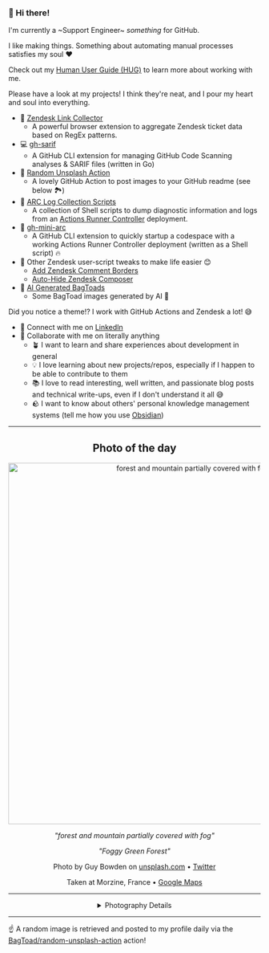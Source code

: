 ### 👋 Hi there!

I'm currently a ~Support Engineer~ _something_ for GitHub.

I like making things. Something about automating manual processes satisfies my soul ❤️

Check out my [Human User Guide (HUG)](https://gist.github.com/BagToad/a28f06f1c46e6e5d419b98921e835f40) to learn more about working with me.

Please have a look at my projects! I think they're neat, and I pour my heart and soul into everything.

- 🔗 [Zendesk Link Collector](https://github.com/BagToad/Zendesk-Link-Collector) 
  - A powerful browser extension to aggregate Zendesk ticket data based on RegEx patterns.
- 💻 [gh-sarif](https://github.com/BagToad/gh-sarif)
  - A GitHub CLI extension for managing GitHub Code Scanning analyses & SARIF files (written in Go)
- 🌊 [Random Unsplash Action](https://github.com/BagToad/random-unsplash-action)
  - A lovely GitHub Action to post images to your GitHub readme (see below 🏞️)
- 🏃 [ARC Log Collection Scripts](https://github.com/BagToad/arc-log-collection-scripts)
  - A collection of Shell scripts to dump diagnostic information and logs from an [Actions Runner Controller](https://github.com/actions/actions-runner-controller) deployment.
- 🏃 [gh-mini-arc](https://github.com/BagToad/gh-mini-arc)
  - A GitHub CLI extension to quickly startup a codespace with a working Actions Runner Controller deployment (written as a Shell script) 🔥
- 🧘 Other Zendesk user-script tweaks to make life easier 😊
  - [Add Zendesk Comment Borders](https://github.com/BagToad/add-zendesk-comment-borders)
  - [Auto-Hide Zendesk Composer](https://github.com/BagToad/Auto-Hide-Zendesk-Composer)
- 🐸 [AI Generated BagToads](https://github.com/BagToad/bagtoads)
  - Some BagToad images generated by AI 🐸

Did you notice a theme!? I work with GitHub Actions and Zendesk a lot! 😅

- 🔗 Connect with me on [LinkedIn](https://www.linkedin.com/in/kynan-ware/)
- 🤝 Collaborate with me on literally anything
  - 🪴 I want to learn and share experiences about development in general
  - 💡 I love learning about new projects/repos, especially if I happen to be able to contribute to them
  - 📚 I love to read interesting, well written, and passionate blog posts and technical write-ups, even if I don't understand it all 😅
  - 🪨 I want to know about others' personal knowledge management systems (tell me how you use [Obsidian](https://obsidian.md/))
 
----
<div align="center">

## Photo of the day
  
  <a href="https://unsplash.com/photos/forest-and-mountain-partially-covered-with-fog-lVDnLUACI18"><img width="720" src="https://images.unsplash.com/photo-1464039397811-476f652a343b?crop=entropy&cs=tinysrgb&fit=max&fm=jpg&ixid=M3w1NTI0NDl8MHwxfHJhbmRvbXx8fHx8fHx8fDE3MzM4MTA0MjN8&ixlib=rb-4.0.3&q=80&w=1080" alt="forest and mountain partially covered with fog"></a>
  
  <em>"forest and mountain partially covered with fog"</em>
  
  <em>"Foggy Green Forest"</em>

  Photo by Guy Bowden on [unsplash.com](https://unsplash.com/) • [Twitter](https://twitter.com/guybowden)
  
  Taken at Morzine, France • [Google Maps](https://www.google.com/maps/search/?api=1&query=46.179192,6.70887700000003)
  
  ---
  
<details>
<summary>Photography Details</summary>
  
| Parameter     | Value |
| ------------- | ----- |
| Camera Model  | DMC-LX100 |
| Exposure Time | 1/640 |
| Aperture      | 5.6 |
| Focal Length  | 22.7 |
| ISO           | 200 |
| Location      | Morzine, France (France) |
| Coordinates   | Latitude 46.179192, Longitude 6.70887700000003 |

### Map

```geojson
        {
            "type": "FeatureCollection",
            "features": [
                {
                    "type": "Feature",
                    "properties": {},
                    "geometry": {
                        "coordinates": [
                            6.70887700000003,
                            46.179192
                        ],
                        "type": "Point"
                    },
                    "id": 1
                },
                {
                    "type": "Feature",
                    "properties": {},
                    "geometry": {
                        "coordinates": [
                            [
                                7.00887700000003,
                                46.479192
                            ],
                            [
                                7.00887700000003,
                                45.879192
                            ],
                            [
                                6.408877000000031,
                                45.879192
                            ],
                            [
                                6.408877000000031,
                                46.479192
                            ],
                            [
                                7.00887700000003,
                                46.479192
                            ]
                        ],
                        "type": "LineString"
                    }
                }
            ]
        }
```

</details>

</div>

----

☝️ A random image is retrieved and posted to my profile daily via the [BagToad/random-unsplash-action](https://github.com/BagToad/random-unsplash-action) action!
